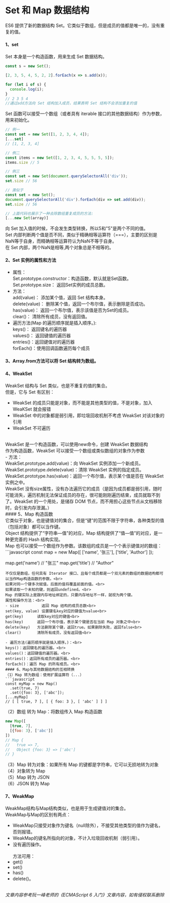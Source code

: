 # Set 和 Map 数据结构
ES6 提供了新的数据结构 Set。它类似于数组，但是成员的值都是唯一的，没有重复的值。
#### 1、set
Set 本身是一个构造函数，用来生成 Set 数据结构。
```javascript
const s = new Set();

[2, 3, 5, 4, 5, 2, 2].forEach(x => s.add(x));

for (let i of s) {
  console.log(i);
}
// 2 3 5 4
//通过add方法向 Set 结构加入成员，结果表明 Set 结构不会添加重复的值
```
Set 函数可以接受一个数组（或者具有 iterable 接口的其他数据结构）作为参数，用来初始化。
```javascript
// 例一
const set = new Set([1, 2, 3, 4, 4]);
[...set]
// [1, 2, 3, 4]

// 例二
const items = new Set([1, 2, 3, 4, 5, 5, 5, 5]);
items.size // 5

// 例三
const set = new Set(document.querySelectorAll('div'));
set.size // 56

// 类似于
const set = new Set();
document.querySelectorAll('div').forEach(div => set.add(div));
set.size // 56

// 上面代码也展示了一种去除数组重复成员的方法:
[...new Set(array)]
```
向 Set 加入值的时候，不会发生类型转换，所以5和"5"是两个不同的值。<br>
Set 内部判断两个值是否不同，类似于精确相等运算符（===），主要的区别是NaN等于自身，而精确相等运算符认为NaN不等于自身。<br>
在 Set 内部，两个NaN是相等,两个对象总是不相等的。
#### 2、Set 实例的属性和方法
- 属性：<br>
Set.prototype.constructor：构造函数，默认就是Set函数。<br>
Set.prototype.size：       返回Set实例的成员总数。
- 方法：<br>
add(value)：               添加某个值，返回 Set 结构本身。<br>
delete(value)：            删除某个值，返回一个布尔值，表示删除是否成功。<br>
has(value)：               返回一个布尔值，表示该值是否为Set的成员。<br>
clear()：                  清除所有成员，没有返回值。
- 遍历方法(Map 的遍历顺序就是插入顺序。):<br>
keys()：   返回键名的遍历器<br>
values()： 返回键值的遍历器<br>
entries()：返回键值对的遍历器<br>
forEach()：使用回调函数遍历每个成员<br>

#### 3、Array.from方法可以将 Set 结构转为数组。
#### 4、WeakSet
WeakSet 结构与 Set 类似，也是不重复的值的集合。<br>
但是，它与 Set 有区别：<br>
- WeakSet 的成员只能是对象，而不能是其他类型的值，不是对象，加入 WeaKSet 就会报错
- WeakSet 中的对象都是弱引用，即垃圾回收机制不考虑 WeakSet 对该对象的引用
- WeakSet 不可遍历<br>
<br>
WeakSet 是一个构造函数，可以使用new命令，创建 WeakSet 数据结构<br>
作为构造函数，WeakSet 可以接受一个数组或类似数组的对象作为参数<br>
- 方法：<br>
WeakSet.prototype.add(value)：向 WeakSet 实例添加一个新成员。<br>
WeakSet.prototype.delete(value)：清除 WeakSet 实例的指定成员。<br>
WeakSet.prototype.has(value)：返回一个布尔值，表示某个值是否在 WeakSet 实例之中。<br>
WeakSet 没有size属性，没有办法遍历它的成员（是因为成员都是弱引用，随时可能消失，遍历机制无法保证成员的存在，很可能刚刚遍历结束，成员就取不到了。WeakSet 的一个用处，是储存 DOM 节点，而不用担心这些节点从文档移除时，会引发内存泄漏。）<br>
#### 5、Map
构造函数<br>
它类似于对象，也是键值对的集合，但是“键”的范围不限于字符串，各种类型的值（包括对象）都可以当作键。<br>
Object 结构提供了“字符串—值”的对应，Map 结构提供了“值—值”的对应，是一种更完善的 Hash 结构实现。<br>
Map 也可以接受一个数组作为参数。该数组的成员是一个个表示键值对的数组：
```javascript
const map = new Map([
  ['name', '张三'],
  ['title', 'Author']
]);

map.get('name') // "张三"
map.get('title') // "Author"
```
不仅仅是数组，任何具有 Iterator 接口、且每个成员都是一个双元素的数组的数据结构都可以当作Map构造函数的参数。<br>
如果对同一个键多次赋值，后面的值将覆盖前面的值。<br>
如果读取一个未知的键，则返回undefined。<br>
Map 的键实际上是跟内存地址绑定的，只要内存地址不一样，就视为两个键。
属性和操作方法：<br>
- size          返回 Map 结构的成员总数<br>
set(key, value) 设置键名key对应的键值为value<br>
get(key)      读取key对应的键值<br>
has(key)      返回一个布尔值，表示某个键是否在当前 Map 对象之中<br>
delete(key)   方法删除某个键，返回true。如果删除失败，返回false<br>
clear()       清除所有成员，没有返回值<br>

- 遍历方法(遍历顺序就是插入顺序。)：<br>
keys()：返回键名的遍历器。<br>
values()：返回键值的遍历器。<br>
entries()：返回所有成员的遍历器。<br>
forEach()：遍历 Map 的所有成员。<br>
#### 6、Map与其他数据结构的互相转换
（1）Map 转为数组：使用扩展运算符（...）
```javascript
const myMap = new Map()
  .set(true, 7)
  .set({foo: 3}, ['abc']);
[...myMap]
// [ [ true, 7 ], [ { foo: 3 }, [ 'abc' ] ] ]
```
（2）数组 转为 Map：将数组传入 Map 构造函数
```javascript
new Map([
  [true, 7],
  [{foo: 3}, ['abc']]
])
// Map {
//   true => 7,
//   Object {foo: 3} => ['abc']
// }
```
（3）Map 转为对象：如果所有 Map 的键都是字符串，它可以无损地转为对象<br>
（4）对象转为 Map<br>
（5）Map 转为 JSON<br>
（6）JSON 转为 Map<br>
#### 7、WeakMap
WeakMap结构与Map结构类似，也是用于生成键值对的集合。<br>
WeakMap与Map的区别有两点：<br>
- WeakMap只接受对象作为键名（null除外），不接受其他类型的值作为键名，否则报错。
- WeakMap的键名所指向的对象，不计入垃圾回收机制（弱引用）。
- 没有遍历操作。
<br><br>
方法可用：<br>
- get()
- set()
- has()
- delete()。
<br><br>

*文章内容参考阮一峰老师的《ECMAScript 6 入门》文章内容，如有侵权联系删除*

























